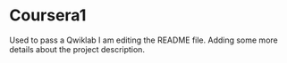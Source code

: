 # Coursera1
Used to pass a Qwiklab
I am editing the README file. Adding some more details about the project description.
